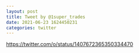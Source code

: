 ```yaml
--- 
layout: post 
title: Tweet by @1super_trades 
date: 2021-06-23 1624450231 
categories: twitter 
--- 
```

https://twitter.com/o/status/1407672365350334470